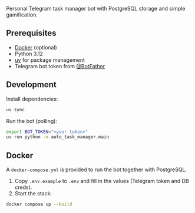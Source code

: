 Personal Telegram task manager bot with PostgreSQL storage and simple gamification.

## Prerequisites
- [Docker](https://www.docker.com/) (optional)
- Python 3.12
- [uv](https://github.com/astral-sh/uv) for package management
- Telegram bot token from [@BotFather](https://t.me/BotFather)

## Development
Install dependencies:

```bash
uv sync
```

Run the bot (polling):

```bash
export BOT_TOKEN="<your token>"
uv run python -m auto_task_manager.main
```

## Docker
A `docker-compose.yml` is provided to run the bot together with PostgreSQL.

1. Copy `.env.example` to `.env` and fill in the values (Telegram token and DB creds).
2. Start the stack:

```bash
docker compose up --build
```
